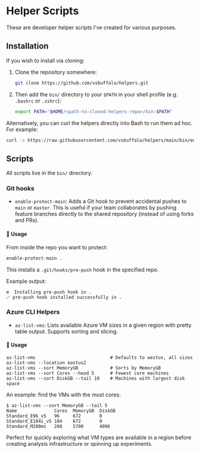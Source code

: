 # Helper Scripts

These are developer helper scripts I've created for various purposes.

## Installation

If you wish to install via cloning:

1. Clone the repository somewhere:

   ```bash
   git clone https://github.com/vsbuffalo/helpers.git
   ```

2. Then add the `bin/` directory to your `$PATH` in your shell profile (e.g.
   `.bashrc` or `.zshrc`):

   ```bash
   export PATH="$HOME/<path-to-cloned-helpers-repo>/bin:$PATH"
   ```

Alternatively, you can curl the helpers directly into Bash to run them ad hoc.
For example:

```bash
curl -s https://raw.githubusercontent.com/vsbuffalo/helpers/main/bin/enable-protect-main | bash -s <git-repo-dir>
```

## Scripts

All scripts live in the `bin/` directory.

### Git hooks

- `enable-protect-main`: Adds a Git hook to prevent accidental pushes to `main`
  or `master`. This is useful if your team collaborates by pushing feature
  branches directly to the shared repository (instead of using forks and PRs).

#### 🔧 Usage

From inside the repo you want to protect:

```bash
enable-protect-main .
```

This installs a `.git/hooks/pre-push` hook in the specified repo.

Example output:

```
⚙️  Installing pre-push hook in .
✅ pre-push hook installed successfully in .
```


### Azure CLI Helpers

 - `az-list-vms`: Lists available Azure VM sizes in a given region with pretty
   table output. Supports sorting and slicing. 


#### 🔧 Usage

```
az-list-vms                            # Defaults to westus, all sizes
az-list-vms --location eastus2
az-list-vms --sort MemoryGB            # Sorts by MemoryGB
az-list-vms --sort Cores --head 5      # Fewest core machines
az-list-vms --sort DiskGB --tail 10    # Machines with largest disk space
```

An example: find the VMs with the most cores:


```
$ az-list-vms --sort MemoryGB --tail 5
Name              Cores  MemoryGB  DiskGB
Standard_E96_v5   96     672       0
Standard_E104i_v5 104    672       0
Standard_M208ms   208    5700      4096
```

Perfect for quickly exploring what VM types are available in a region before
creating analysis infrastructure or spinning up experiments.
